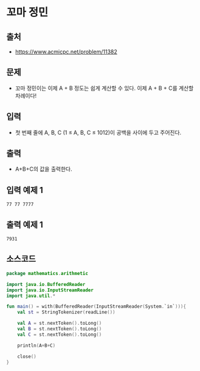 # 꼬마 정민

## 출처

* https://www.acmicpc.net/problem/11382

## 문제

* 꼬마 정민이는 이제 A + B 정도는 쉽게 계산할 수 있다. 이제 A + B + C를 계산할 차례이다!

## 입력

* 첫 번째 줄에 A, B, C (1 ≤ A, B, C ≤ 1012)이 공백을 사이에 두고 주어진다.

## 출력

* A+B+C의 값을 출력한다.

## 입력 예제 1

```
77 77 7777
```

## 출력 예제 1

```
7931
```

## 소스코드

```kotlin
package mathematics.arithmetic

import java.io.BufferedReader
import java.io.InputStreamReader
import java.util.*

fun main() = with(BufferedReader(InputStreamReader(System.`in`))){
    val st = StringTokenizer(readLine())

    val A = st.nextToken().toLong()
    val B = st.nextToken().toLong()
    val C = st.nextToken().toLong()

    println(A+B+C)

    close()
}
```
